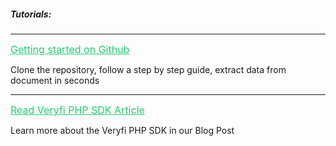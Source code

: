 <h5 className="h5-title">Tutorials:</h5>

---
<a href="https://github.com/veryfi/veryfi-php" target="_blank" style="color: #22CF6D; font-size: 16px;">Getting started on Github</a>

<p className="p-text">Clone the repository, follow a step by step guide, extract data from document in seconds</p>

---
<a href="https://www.veryfi.com/php/" target="_blank" style="color: #22CF6D; font-size: 16px;">Read Veryfi PHP SDK Article</a>

<p className="p-text">Learn more about the Veryfi PHP SDK in our Blog Post</p>